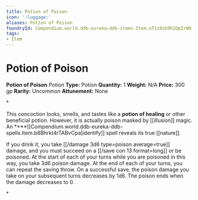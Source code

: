 ```yaml
---
title: Potion of Poison
icon: ':luggage:'
aliases: Potion of Poison
foundryId: Compendium.world.ddb-eureka-ddb-items.Item.oT1z0vb9h2DpIrWO
tags:
- Item
---
```


# Potion of Poison

**Potion of Poison**
_Potion_
**Type:** Potion
**Quantity:** 1
**Weight:** N/A
**Price:** 300 gp
**Rarity:** Uncommon
**Attunement:** None

*<p>This concoction looks, smells, and tastes like a **potion of healing** or other beneficial potion. However, it is actually poison masked by [[illusion]] magic. An ****[[Compendium.world.ddb-eureka-ddb-spells.Item.b8Bhrkt4rTABvCpa|identify]] spell reveals its true [[nature]].

If you drink it, you take  [[/damage 3d6 type=poison average=true]] damage, and you must succeed on a [[/save con 13 format=long]] or be poisoned. At the start of each of your turns while you are poisoned in this way, you take 3d6 poison damage. At the end of each of your turns, you can repeat the saving throw. On a successful save, the poison damage you take on your subsequent turns decreases by 1d6. The poison ends when the damage decreases to 0.</p>*